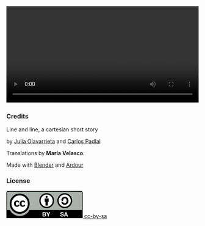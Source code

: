 <div class='centered-content'>
  <video class='video' controls autoplay loop style='width: 100%; outline: 0;'>
    <source src="../videos/linea-y-lineo.webm" type="video/webm">
    <track label="Español" kind="subtitles" srclang="es" src='../subtitles/lineaylineo_es.vtt' default>
    <track label="English" kind="subtitles" srclang="en" src='../subtitles/lineaylineo_en.vtt'>
    <track label="French" kind="subtitles" srclang="fr" src='../subtitles/lineaylineo_fr.vtt'>
  </video>
</div>

### Credits

Line and line, a cartesian short story 

by [Julia Olavarrieta](http://estoyhechountrapo.com/) and [Carlos Padial](http://surreal.asturnazari.com)

Translations by **María Velasco**.

Made with [Blender](https://blender.org) and [Ardour](https://ardour.org/)

### License

<div class='license'>
  <a href="https://creativecommons.org/licenses/by-sa/3.0/es/">
    <img src="../imgs/CC-BY-SA_icon.svg.png" alt='cc-by-sa'>
    cc-by-sa
  </a>
</div>

<link rel="stylesheet" type="text/css" href="style-projector.css">